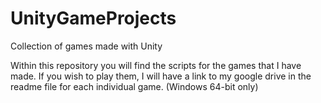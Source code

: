 # UnityGameProjects
Collection of games made with Unity
  
Within this repository you will find the scripts for the games that I have made. If you wish to play them, I will have a link to my google drive in the readme file for each individual game. (Windows 64-bit only)
